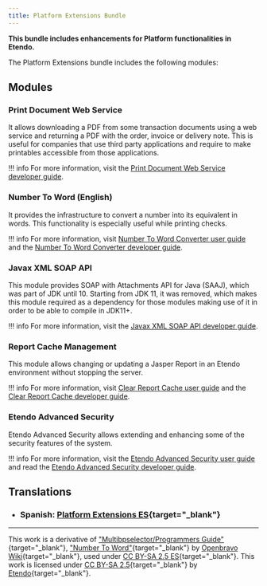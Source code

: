 ```yaml
---
title: Platform Extensions Bundle
---
```

**This bundle includes enhancements for Platform functionalities in Etendo.**

The Platform Extensions bundle includes the following modules:

## Modules
### Print Document Web Service

It allows downloading a PDF from some transaction documents using a web service and returning a PDF with the order, invoice or delivery note. This is useful for companies that use third party applications and require to make printables accessible from those applications.

!!! info
        For more information, visit the [Print Document Web Service developer guide](/docs/developer-guide/etendo-classic/bundles/platform-extensions-bundle/#print-document-web-service). 



### Number To Word (English)

It provides the infrastructure to convert a number into its equivalent in words. This functionality is especially useful while printing checks.

!!! info
        For more information, visit [Number To Word Converter user guide](/docs/products/etendo-classic/user-guide/general-setup/application/#number-to-word-converter) and the [Number To Word Converter developer guide](/docs/developer-guide/etendo-classic/bundles/platform-extensions-bundle/#number-to-word-english).


### Javax XML SOAP API

This module provides SOAP with Attachments API for Java (SAAJ), which was part of JDK until 10. Starting from JDK 11, it was removed, which makes this module required as a dependency for those modules making use of it in order to be able to compile in JDK11+.

!!! info
        For more information, visit the [Javax XML SOAP API developer guide](/docs/developer-guide/etendo-classic/bundles/platform-extensions-bundle/#javax-xml-soap-api).


### Report Cache Management

This module allows changing or updating a Jasper Report in an Etendo environment without stopping the server.

!!! info
        For more information, visit [Clear Report Cache user guide](/docs/products/etendo-classic/user-guide/general-setup/clear-report-cache/) and the [Clear Report Cache developer guide](/docs/developer-guide/etendo-classic/bundles/platform-extensions-bundle/#report-cache-management).  

### Etendo Advanced Security

Etendo Advanced Security allows extending and enhancing some of the security features of the system.

!!! info
        For more information, visit the [Etendo Advanced Security user guide](/docs/products/etendo-classic/optional-features/bundles/platform-extensions/etendo-advanced-security) and read the [Etendo Advanced Security developer guide](/docs/developer-guide/etendo-classic/bundles/platform-extensions-bundle/#etendo-advanced-security).

## Translations

- ### Spanish: [Platform Extensions ES](https://marketplace.etendo.cloud/#/product-details?module=3789DBA46FC54FDF96CD7D298203A3E9){target="_blank"}

---

This work is a derivative of ["Multibpselector/Programmers Guide"](http://wiki.openbravo.com/wiki/Projects:Multibpselector/Programmers_Guide){target="_blank"}, ["Number To Word"](http://wiki.openbravo.com/wiki/NumberToWord){target="_blank"}
 by [Openbravo Wiki](http://wiki.openbravo.com/wiki/Welcome_to_Openbravo){target="_blank"}, used under [CC BY-SA 2.5 ES](https://creativecommons.org/licenses/by-sa/2.5/es/){target="_blank"}. This work is licensed under [CC BY-SA 2.5](https://creativecommons.org/licenses/by-sa/2.5/){target="_blank"} by [Etendo](https://etendo.software){target="_blank"}.